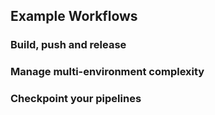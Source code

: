 ## Example Workflows

### Build, push and release

### Manage multi-environment complexity

### Checkpoint your pipelines
